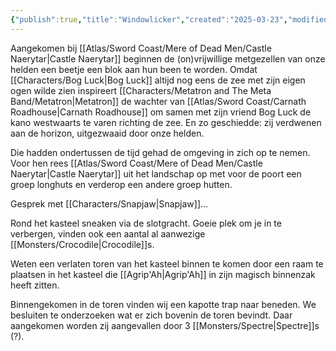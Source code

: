```yaml
---
{"publish":true,"title":"Windowlicker","created":"2025-03-23","modified":"2025-07-16T20:41:11.966+02:00","cssclasses":""}
---
```




Aangekomen bij [[Atlas/Sword Coast/Mere of Dead Men/Castle Naerytar\|Castle Naerytar]] beginnen de (on)vrijwillige metgezellen van onze helden een beetje een blok aan hun been te worden. Omdat [[Characters/Bog Luck\|Bog Luck]] altijd nog eens de zee met zijn eigen ogen wilde zien inspireert [[Characters/Metatron and The Meta Band/Metatron\|Metatron]] de wachter van [[Atlas/Sword Coast/Carnath Roadhouse\|Carnath Roadhouse]] om samen met zijn vriend Bog Luck de kano westwaarts te varen richting de zee. En zo geschiedde: zij verdwenen aan de horizon, uitgezwaaid door onze helden. 

Die hadden ondertussen de tijd gehad de omgeving in zich op te nemen. Voor hen rees [[Atlas/Sword Coast/Mere of Dead Men/Castle Naerytar\|Castle Naerytar]] uit het landschap op met voor de poort een groep longhuts en verderop een andere groep hutten. 

Gesprek met [[Characters/Snapjaw\|Snapjaw]]...

Rond het kasteel sneaken via de slotgracht. Goeie plek om je in te verbergen, vinden ook een aantal al aanwezige  [[Monsters/Crocodile\|Crocodile]]s.

Weten een verlaten toren van het kasteel binnen te komen door een raam te plaatsen in het kasteel die [[Agrip'Ah\|Agrip'Ah]] in zijn magisch binnenzak heeft zitten.

Binnengekomen in de toren vinden wij een kapotte trap naar beneden. We besluiten te onderzoeken wat er zich bovenin de toren bevindt. Daar aangekomen worden zij aangevallen door 3 [[Monsters/Spectre\|Spectre]]s (?).
